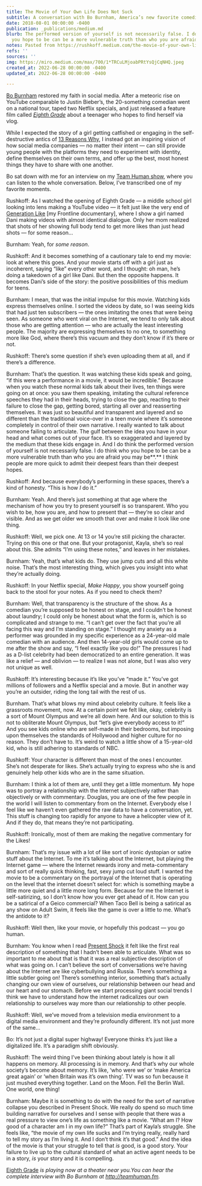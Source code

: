 ```yaml
---
title: The Movie of Your Own Life Does Not Suck
subtitle: A conversation with Bo Burnham, America’s new favorite comedian
date: 2018-08-01 00:00:00 -0400
publication: _publications/medium.md
blurb: The performed version of yourself is not necessarily false. I do think who
  you hope to be can be a more vulnerable truth than who you are afraid you may be.
notes: Pasted from https://rushkoff.medium.com/the-movie-of-your-own-life-does-not-suck-a-conversation-with-bo-burnham-96983736f566
refs: ''
sources: ''
img: https://miro.medium.com/max/700/1*TRCuLMjoabPRtYsQjCqNHQ.jpeg
created_at: 2022-06-28 00:00:00 -0400
updated_at: 2022-06-28 00:00:00 -0400

---
```

[Bo Burnham](http://boburnham.com/) restored my faith in social media. After a meteoric rise on YouTube comparable to Justin Bieber’s, the 20-something comedian went on a national tour, taped two Netflix specials, and just released a feature film called [_Eighth Grade_](http://eighthgrade.movie/) about a teenager who hopes to find herself via vlog.

While I expected the story of a girl getting catfished or engaging in the self-destructive antics of [13 Reasons Why](https://en.wikipedia.org/wiki/13_Reasons_Why), I instead got an inspiring vision of how social media companies — no matter their intent — can still provide young people with the platforms they need to experiment with identity, define themselves on their own terms, and offer up the best, most honest things they have to share with one another.

Bo sat down with me for an interview on my [Team Human show](http://teamhuman.fm/), where you can listen to the whole conversation. Below, I’ve transcribed one of my favorite moments.

Rushkoff: As I watched the opening of Eighth Grade — a middle school girl looking into lens making a YouTube video — it felt just like the very end of [Generation Like](https://www.pbs.org/wgbh/frontline/film/generation-like/) \[my Frontline documentary\], where I show a girl named Dani making videos with almost identical dialogue. Only her mom realized that shots of her showing full body tend to get more likes than just head shots — for some reason…

Burnham: Yeah, for _some reason_.

Rushkoff: And it becomes something of a cautionary tale to end my movie: look at where this goes. And your movie starts off with a girl just as incoherent, saying “like” every other word, and I thought: oh man, he’s doing a takedown of a girl like Dani. But then the opposite happens. It becomes Dani’s side of the story: the positive possibilities of this medium for teens.

Burnham: I mean, that was the initial impulse for this movie. Watching kids express themselves online. I sorted the videos by date, so I was seeing kids that had just ten subscribers — the ones imitating the ones that were being seen. As someone who went viral on the Internet, we tend to only talk about those who are getting attention — who are actually the least interesting people. The majority are expressing themselves to no one, to something more like God, where there’s this vacuum and they don’t know if it’s there or not.

Rushkoff: There’s some question if she’s even uploading them at all, and if there’s a difference.

Burnham: That’s the question. It was watching these kids speak and going, “if this were a performance in a movie, it would be incredible.” Because when you watch these normal kids talk about their lives, ten things were going on at once: you saw them speaking, imitating the cultural reference speeches they had in their heads, trying to close the gap, reacting to their failure to close the gap, getting bored, starting all over and reasserting themselves. It was just so beautiful and transparent and layered and so different than the traditional voice-over in a teen movie where it’s someone completely in control of their own narrative. I really wanted to talk about someone failing to articulate. The gulf between the idea you have in your head and what comes out of your face. It’s so exaggerated and layered by the medium that these kids engage in. And I do think the performed version of yourself is not necessarily false. I do think who you hope to be can be a more vulnerable truth than who you are afraid you may be**.** I think people are more quick to admit their deepest fears than their deepest hopes.

Rushkoff: And because everybody’s performing in these spaces, there’s a kind of honesty. “This is how _I_ do it.”

Burnham: Yeah. And there’s just something at that age where the mechanism of how you try to present yourself is so transparent. Who you wish to be, how you are, and how to present that — they’re so clear and visible. And as we get older we smooth that over and make it look like one thing.

Rushkoff: Well, we pick one. At 13 or 14 you’re still picking the character. Trying on this one or that one. But your protagonist, Kayla, she’s so real about this. She admits “I’m using these notes,” and leaves in her mistakes.

Burnham: Yeah, that’s what kids do. They use jump cuts and all this white noise. That’s the most interesting thing, which gives you insight into what they’re actually doing.

Rushkoff: In your Netflix special, _Make Happy_, you show yourself going back to the stool for your notes. As if you need to check them?

Burnham: Well, that transparency is the structure of the show. As a comedian you’re supposed to be honest on stage, and I couldn’t be honest about laundry; I could only be honest about what the form is, which is so complicated and strange to me. “I can’t get over the fact that you’re all facing this way and I’m standing on stage.” I thought my anxiety as a performer was grounded in my specific experience as a 24-year-old male comedian with an audience. And then 14-year-old girls would come up to me after the show and say, “I feel exactly like you do!” The pressures I had as a D-list celebrity had been democratized to an entire generation. It was like a relief — and oblivion — to realize I was not alone, but I was also very not unique as well.

Rushkoff: It’s interesting because it’s like you’ve “made it.” You’ve got millions of followers and a Netflix special and a movie. But in another way you’re an outsider, riding the long tail with the rest of us.

Burnham. That’s what blows my mind about celebrity culture. It feels like a grassroots movement, now. At a certain point we felt like, okay, celebrity is a sort of Mount Olympus and we’re all down here. And our solution to this is not to obliterate Mount Olympus, but “let’s give everybody access to it!” And you see kids online who are self-made in their bedrooms, but imposing upon themselves the standards of Hollywood and higher culture for no reason. They don’t have to. It’s weird to watch a little show of a 15-year-old kid, who is still adhering to standards of NBC.

Rushkoff: Your character is different than most of the ones I encounter. She’s not desperate for likes. She’s actually trying to express who she is and genuinely help other kids who are in the same situation.

Burnham: I think a lot of them are, until they get a little momentum. My hope was to portray a relationship with the Internet subjectively rather than objectively or with commentary. Douglas, you are one of the few people in the world I will listen to commentary from on the Internet. Everybody else I feel like we haven’t even gathered the raw data to have a conversation, yet. This stuff is changing too rapidly for anyone to have a helicopter view of it. And if they do, that means they’re not participating.

Rushkoff: Ironically, most of them are making the negative commentary for the Likes!

Burnham: That’s my issue with a lot of like sort of ironic dystopian or satire stuff about the Internet. To me it’s talking about the Internet, but playing the Internet game — where the Internet rewards irony and meta-commentary and sort of really quick thinking, fast, sexy jump cut loud stuff. I wanted the movie to be a commentary on the portrayal of the Internet that is operating on the level that the internet doesn’t select for: which is something maybe a little more quiet and a little more long form. Because for me the Internet is self-satirizing, so I don’t know how you ever get ahead of it. How can you be a satirical of a Geico commercial? When Taco Bell is being a satirical as any show on Adult Swim, it feels like the game is over a little to me. What’s the antidote to it?

Rushkoff: Well then, like your movie, or hopefully this podcast — you go human.

Burnham: You know when I read [Present Shock](http://www.rushkoff.com/books/present-shock/) it felt like the first real description of something that I hadn’t been able to articulate. What was so important to me about that is that it was a real subjective description of what was going on. I can’t believe the sort of conversations we’re having about the Internet are like cyberbullying and Russia. There’s something a little subtler going on! There’s something interior, something that’s actually changing our own view of ourselves, our relationship between our head and our heart and our stomach. Before we start processing giant social trends I think we have to understand how the internet radicalizes our own relationship to ourselves way more than our relationship to other people.

Rushkoff: Well, we’ve moved from a television media environment to a digital media environment and they’re profoundly different. It’s not just more of the same…

Bo: It’s not just a digital super highway! Everyone thinks it’s just like a digitalized life. It’s a paradigm shift obviously.

Rushkoff: The weird thing I’ve been thinking about lately is how it all happens on memory. All processing is in memory. And that’s why our whole society’s become about memory. It’s like, ‘who were we’ or ‘make America great again’ or ‘when Britain was it’s own thing’. TV was so fun because it just mushed everything together. Land on the Moon. Fell the Berlin Wall. One world, one thing!

Burnham: Maybe it is something to do with the need for the sort of narrative collapse you described in Present Shock. We really do spend so much time building narrative for ourselves and I sense with people that there was a real pressure to view one’s life as something like a movie. “What am I? How good of a character am I in my own life?” That’s part of Kayla’s struggle. She feels like, “the movie of my own life sucks and I’m trying really, really hard to tell my story as I’m living it. And I don’t think it’s that good.” And the idea of the movie is that your struggle to tell that _is_ good, is a good story. Your failure to live up to the cultural standard of what an active agent needs to be in a story, _is_ your story and it is compelling.

[Eighth Grade](http://eighthgrade.movie/) _is playing now at a theater near you.You can hear the complete interview with Bo Burnham at_ [_http://teamhuman.fm_](http://teamhuman.fm "http://teamhuman.fm")_._